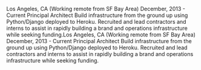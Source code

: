 Los Angeles, CA (Working remote from SF Bay Area)
December, 2013 - Current
Principal Architect
Build infrastructure from the ground up using Python/Django deployed to Heroku.
Recruited and lead contractors and interns to assist in rapidly building a brand and operations infrastructure while seeking funding.Los Angeles, CA (Working remote from SF Bay Area)
December, 2013 - Current
Principal Architect
Build infrastructure from the ground up using Python/Django deployed to Heroku.
Recruited and lead contractors and interns to assist in rapidly building a brand and operations infrastructure while seeking funding.
